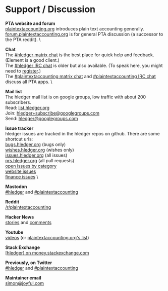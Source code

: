 <a name="help"></a><a name="help-feedback"></a>

# Support / Discussion

**PTA website and forum**\
[plaintextaccounting.org](https://plaintextaccounting.org/) introduces plain text accounting generally. \
[forum.plaintextaccounting.org](https://forum.plaintextaccounting.org/) is for general PTA discussion (a successor to the PTA reddit). \

**Chat**\
The [#hledger matrix chat](https://matrix.hledger.org/) is the best place for quick help and feedback. (Element is a good client.) \
The [#hledger IRC chat](https://irc.hledger.org/) is older but also available. (To speak here, you might need to [register](https://libera.chat/guides/registration).) \
The [#plaintextaccounting matrix chat](https://matrix.to/#/#plaintextaccounting:matrix.org) and [#plaintextaccounting IRC chat](https://web.libera.chat/#plaintextaccounting) discuss all PTA apps. \

**Mail list**\
The hledger mail list is on google groups, low traffic with about 200 subscribers. \
Read: [list.hledger.org](https://list.hledger.org/) \
Join: [hledger+subscribe@googlegroups.com](mailto:hledger+subscribe@googlegroups.com) \
Send: [hledger@googlegroups.com](mailto:hledger@googlegroups.com)

**Issue tracker**\
hledger issues are tracked in the hledger repos on github. There are some shortcut urls:\
[bugs.hledger.org](https://bugs.hledger.org/) (bugs only) \
[wishes.hledger.org](https://wishes.hledger.org/) (wishes only) \
[issues.hledger.org](https://issues.hledger.org/) (all issues) \
[prs.hledger.org](https://prs.hledger.org/) (all pull requests) \
[open issues by category](ISSUES.html#open-issues) \
[website issues](https://github.com/simonmichael/hledger_site/issues?utf8=%E2%9C%93&q=) \
[finance issues](https://github.com/simonmichael/hledger_finance/issues?utf8=%E2%9C%93&q=) \

**Mastodon**\
[#hledger](https://fosstodon.org/tags/hledger) and [#plaintextaccounting](https://fosstodon.org/tags/plaintextaccounting)

**Reddit**\
[/r/plaintextaccounting](https://www.reddit.com/r/plaintextaccounting/)

**Hacker News**\
[stories](https://hn.algolia.com/?query=hledger&sort=byDate&prefix&page=0&dateRange=all&type=story) and [comments](https://hn.algolia.com/?query=hledger&sort=byDate&prefix=false&page=0&dateRange=all&type=comment)

**Youtube**\
[videos](https://www.youtube.com/results?search_query=hledger&sp=CAI%253D) (or [plaintextaccounting.org's list](https://plaintextaccounting.org/#videos))

**Stack Exchange**\
[[hledger] on money.stackexchange.com](https://money.stackexchange.com/questions/tagged/hledger?tab=newest)

**Previously, on Twitter**\
[#hledger](https://twitter.com/search?q=%23hledger&src=typed_query&f=live) and [#plaintextaccounting](https://twitter.com/search?q=%23plaintextaccounting&src=typed_query&f=live)

**Maintainer email**\
[simon@joyful.com](mailto:simon@joyful.com)

